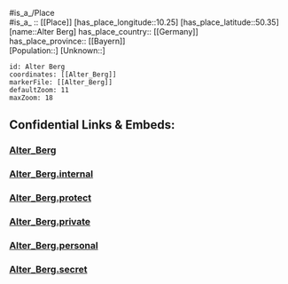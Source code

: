 ﻿---
location: [50.35,10.25] 
mapzoom: [7,12] 
mapmarker: city 
type: City
tags:
- geo/City


SpocWebEntityId: 28781
isDeleted: false
confidential: public

---
#is_a_/Place  
#is_a_ :: [[Place]] 
[has_place_longitude::10.25] 
[has_place_latitude::50.35] 
[name::Alter Berg] 
has_place_country:: [[Germany]]  
has_place_province:: [[Bayern]]  
[Population::] 
[Unknown::] 


```leaflet
id: Alter Berg
coordinates: [[Alter_Berg]] 
markerFile: [[Alter_Berg]] 
defaultZoom: 11 
maxZoom: 18
```


## Confidential Links & Embeds: 

### [Alter_Berg](/_public/Earth/Continent/Europe/Europe~Central/Germany/Germany~West/Bayern/counties~Bayern/Rhön-Grabfeld/cities~Grabfeld/Heustreu/City/Alter_Berg.md) 

### [Alter_Berg.internal](/_internal/Earth/Continent/Europe/Europe~Central/Germany/Germany~West/Bayern/counties~Bayern/Rhön-Grabfeld/cities~Grabfeld/Heustreu/City/Alter_Berg.internal.md) 

### [Alter_Berg.protect](/_protect/Earth/Continent/Europe/Europe~Central/Germany/Germany~West/Bayern/counties~Bayern/Rhön-Grabfeld/cities~Grabfeld/Heustreu/City/Alter_Berg.protect.md) 

### [Alter_Berg.private](/_private/Earth/Continent/Europe/Europe~Central/Germany/Germany~West/Bayern/counties~Bayern/Rhön-Grabfeld/cities~Grabfeld/Heustreu/City/Alter_Berg.private.md) 

### [Alter_Berg.personal](/_personal/Earth/Continent/Europe/Europe~Central/Germany/Germany~West/Bayern/counties~Bayern/Rhön-Grabfeld/cities~Grabfeld/Heustreu/City/Alter_Berg.personal.md) 

### [Alter_Berg.secret](/_secret/Earth/Continent/Europe/Europe~Central/Germany/Germany~West/Bayern/counties~Bayern/Rhön-Grabfeld/cities~Grabfeld/Heustreu/City/Alter_Berg.secret.md) 
